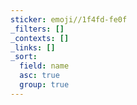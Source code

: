 ```yaml
---
sticker: emoji//1f4fd-fe0f
_filters: []
_contexts: []
_links: []
_sort:
  field: name
  asc: true
  group: true
---
```

